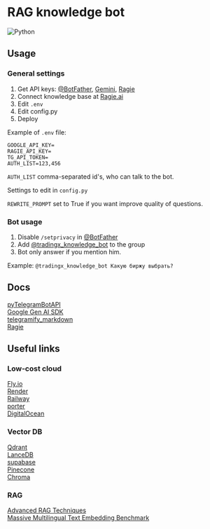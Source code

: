# RAG knowledge bot

![Python](https://img.shields.io/badge/Python-3.12-blue)

## Usage

### General settings

1. Get API keys: [@BotFather](https://t.me/BotFather), [Gemini](https://ai.google.dev/), [Ragie](https://www.ragie.ai/)
2. Connect knowledge base at [Ragie.ai](https://www.ragie.ai/)
3. Edit `.env`
4. Edit config.py
5. Deploy

Example of `.env` file:

```text
GOOGLE_API_KEY=
RAGIE_API_KEY=
TG_API_TOKEN=
AUTH_LIST=123,456
```

`AUTH_LIST` comma-separated id's, who can talk to the bot.

Settings to edit in `config.py`

`REWRITE_PROMPT` set to True if you want improve quality of questions.

### Bot usage

1. Disable `/setprivacy` in [@BotFather](https://t.me/BotFather)
2. Add [@tradingx_knowledge_bot](https://t.me/tradingx_knowledge_bot) to the group
3. Bot only answer if you mention him.

Example: `@tradingx_knowledge_bot Какую биржу выбрать?`

## Docs

[pyTelegramBotAPI](https://pytba.readthedocs.io/en/latest/) \
[Google Gen AI SDK](https://github.com/googleapis/python-genai) \
[telegramify_markdown](https://github.com/sudoskys/telegramify-markdown) \
[Ragie](https://github.com/ragieai/ragie-python)

## Useful links

### Low-cost cloud

[Fly.io](https://fly.io/) \
[Render](https://render.com/) \
[Railway](https://railway.com/) \
[porter](https://cloud.porter.run/) \
[DigitalOcean](https://m.do.co/c/58a27c657ed8)

### Vector DB

[Qdrant](https://qdrant.tech/) \
[LanceDB](https://lancedb.com/) \
[supabase](https://supabase.com/modules/vector) \
[Pinecone](https://www.pinecone.io/) \
[Chroma](https://www.trychroma.com/)

### RAG

[Advanced RAG Techniques](https://github.com/NirDiamant/RAG_Techniques) \
[Massive Multilingual Text Embedding Benchmark](https://huggingface.co/spaces/mteb/leaderboard)
